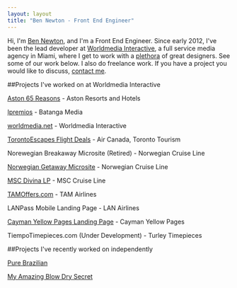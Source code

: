 ```yaml
---
layout: layout
title: "Ben Newton - Front End Engineer"
---
```


Hi, I'm <a rel="author" href="https://plus.google.com/+BenNewton999?rel=author">Ben Newton</a>, and I'm a Front End Engineer. Since early 2012, I've been the lead developer at [Worldmedia Interactive][0], a full service media agency in Miami, where I get to work with a [plethora][17] of great designers.  See some of our work below.  I also do freelance work.  If you have a project you would like to discuss, [contact me](/about).

##Projects I've worked on at Worldmedia Interactive

[Aston 65 Reasons][7] - Aston Resorts and Hotels

[Ipremios][8] - Batanga Media

[worldmedia.net][0] - Worldmedia Interactive

[TorontoEscapes Flight Deals][5] - Air Canada, Toronto Tourism

Norewegian Breakaway Microsite (Retired) - Norwegian Cruise Line

[Norwegian Getaway Microsite][2] - Norwegian Cruise Line

[MSC Divina LP][9] - MSC Cruise Line

[TAMOffers.com][10] - TAM Airlines

LANPass Mobile Landing Page - LAN Airlines

[Cayman Yellow Pages Landing Page][11] - Cayman Yellow Pages

TiempoTimepieces.com (Under Development) - Turley Timepieces

##Projects I've recently worked on independently

[Pure Brazilian][15]

[My Amazing Blow Dry Secret][16]

[0]: http://worldmedia.net
[2]: http://getaway.ncl.com
[4]: http://torontoespaces.com
[5]: http://torontoescapes.com/flight-deals/
[7]: http://65reasons.astonhotels.com
[8]: http://ipremios.s3.amazonaws.com/index.html
[9]: http://wmmsc.s3-website-us-east-1.amazonaws.com/DivinaLP/
[10]: http://tamoffers.com
[11]: http://caymanyp.com/distribution/
[12]: https://s3.amazonaws.com/wmsaa/landing_page_10092013/index.html
[14]: http://www.flysaaspecials.com/
[15]: http://purebrazilian.com/
[16]: http://myamazingblowdrysecret/
[17]: http://www.youtube.com/watch?v=-mTUmczVdik